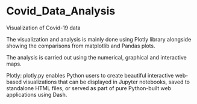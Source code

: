 # Covid_Data_Analysis
Visualization of Covid-19 data 

The visualization and analysis is mainly done using Plotly library alongside showing the comparisons from matplotlib and Pandas plots.

The analysis is carried out using the numerical, graphical and interactive maps. 

Plotly: plotly.py enables Python users to create beautiful interactive web-based visualizations that can be displayed in Jupyter notebooks, saved to standalone HTML files, or served as part of pure Python-built web applications using Dash.
